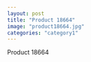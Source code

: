 ```yaml
---
layout: post
title: "Product 18664"
image: "product18664.jpg"
categories: "category1"
---
```

Product 18664
